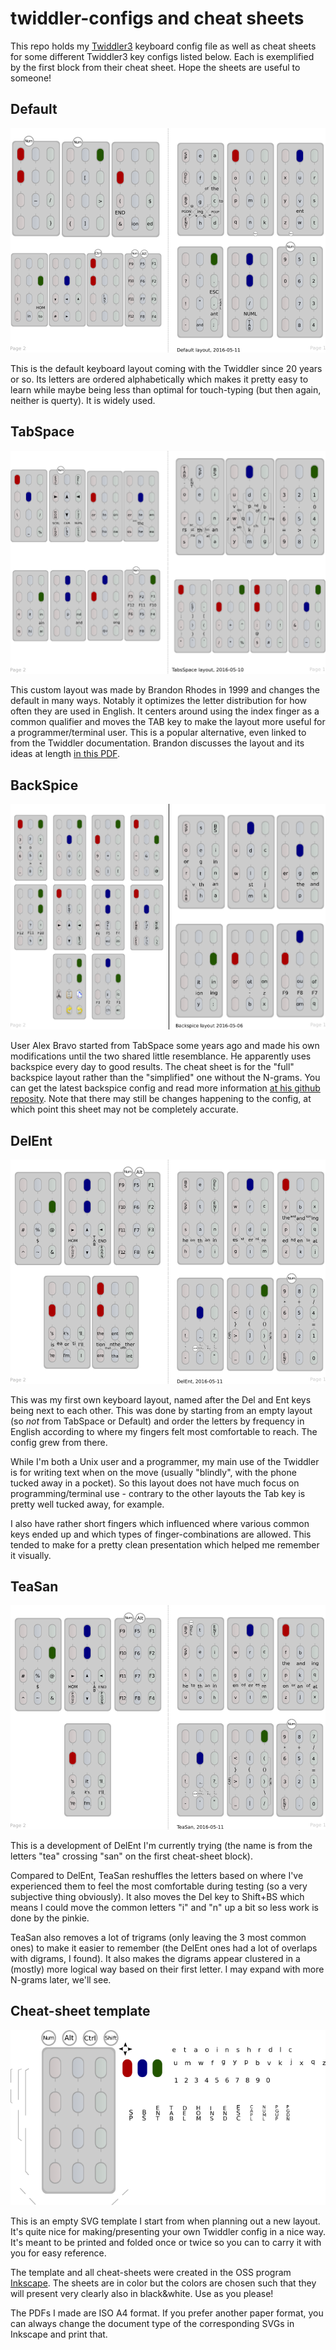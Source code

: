 # twiddler-configs and cheat sheets

This repo holds my [Twiddler3](http://twiddler.tekgear.com/) keyboard
config file as well as cheat sheets for some different Twiddler3 key
configs listed below. Each is exemplified by the first block from
their cheat sheet. Hope the sheets are useful to someone!

## Default

![defaultimage](img/default.png)

This is the default keyboard layout coming with the Twiddler since 20
years or so.  Its letters are ordered alphabetically which makes it
pretty easy to learn while maybe being less than optimal for
touch-typing (but then again, neither is querty). It is widely used.

## TabSpace

![tabspaceimage](img/tabspace.png)

This custom layout was made by Brandon Rhodes in 1999 and changes the
default in many ways. Notably it optimizes the letter distribution for
how often they are used in English. It centers around using the index
finger as a common qualifier and moves the TAB key to make the layout
more useful for a programmer/terminal user. This is a popular
alternative, even linked to from the Twiddler documentation.  Brandon
discusses the layout and its ideas at length 
[in this PDF](http://rhodesmill.org/brandon/projects/tabspace-guide.pdf).

## BackSpice

![backspiceimage](img/backspice.png)

User Alex Bravo started from TabSpace some years ago and made his own
modifications until the two shared little resemblance. He apparently
uses backspice every day to good results. The cheat sheet is for the
"full" backspice layout rather than the "simplified" one without the
N-grams. You can get the latest backspice config and read more
information 
[at his github reposity](https://github.com/AlexBravo/Twiddler). Note
that there may still be changes happening to the config, at which
point this sheet may not be completely accurate. 


## DelEnt

![delentimage](img/delent.png)

This was my first own keyboard layout, named after the Del and Ent
keys being next to each other. This was done by starting from an empty
layout (so *not* from TabSpace or Default) and order the letters by
frequency in English according to where my fingers felt most
comfortable to reach. The config grew from there. 

While I'm both a Unix user and a programmer, my main use of the
Twiddler is for writing text when on the move (usually "blindly", with
the phone tucked away in a pocket). So this layout does not have much
focus on programming/terminal use - contrary to the other layouts the
Tab key is pretty well tucked away, for example. 

I also have rather short fingers which influenced where various common
keys ended up and which types of finger-combinations are allowed. This 
tended to make for a pretty clean presentation which helped me remember
it visually. 

## TeaSan

![teasanimage](img/teasan.png)

This is a development of DelEnt I'm currently trying (the name is from
the letters "tea" crossing "san" on the first cheat-sheet block). 

Compared to DelEnt, TeaSan reshuffles the letters based on where I've
experienced them to feel the most comfortable during testing (so a
very subjective thing obviously). It also moves the Del key to
Shift+BS which means I could move the common letters "i" and "n" up a
bit so less work is done by the pinkie. 

TeaSan also removes a lot of trigrams (only leaving the 3 most common
ones) to make it easier to remember (the DelEnt ones had a lot of
overlaps with digrams, I found). It also makes the digrams appear
clustered in a (mostly) more logical way based on their first letter.
I may expand with more N-grams later, we'll see.

## Cheat-sheet template

![defaultimage](img/template.png)

This is an empty SVG template I start from when planning out a new
layout. It's quite nice for making/presenting your own Twiddler config
in a nice way. It's meant to be printed and folded once or twice so
you can to carry it with you for easy reference.

The template and all cheat-sheets were created in the OSS program
[Inkscape](https://inkscape.org/en/). The sheets are in color but the
colors are chosen such that they will present very clearly also in
black&white. Use as you please!

The PDFs I made are ISO A4 format. If you prefer another paper format,
you can always change the document type of the corresponding SVGs in
Inkscape and print that.

